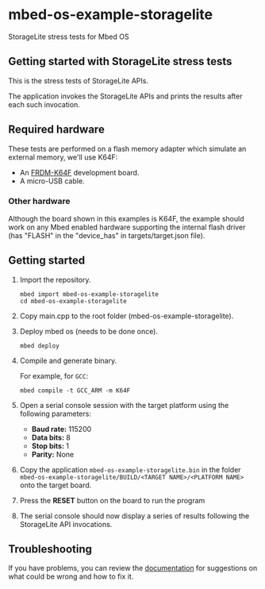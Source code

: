 # mbed-os-example-storagelite

StorageLite stress tests for Mbed OS

## Getting started with StorageLite stress tests ##

This is the stress tests of StorageLite APIs.

The application invokes the StorageLite APIs and prints the results after each such invocation. 

## Required hardware
These tests are performed on a flash memory adapter which simulate an external memory, we'll use K64F:
* An [FRDM-K64F](http://os.mbed.com/platforms/FRDM-K64F/) development board.
* A micro-USB cable.

### Other hardware
Although the board shown in this examples is K64F, the example should work on any Mbed enabled hardware supporting the internal flash driver (has "FLASH" in the "device_has" in targets/target.json file).

##  Getting started ##

 1. Import the repository.

    ```
    mbed import mbed-os-example-storagelite
    cd mbed-os-example-storagelite
    ```

 2. Copy main.cpp to the root folder (mbed-os-example-storagelite).

 3. Deploy mbed os (needs to be done once).

    ```
    mbed deploy
    ```

 4. Compile and generate binary.

    For example, for `GCC`:

    ```
    mbed compile -t GCC_ARM -m K64F
    ```
   
 5. Open a serial console session with the target platform using the following parameters:

    * **Baud rate:** 115200
    * **Data bits:** 8
    * **Stop bits:** 1
    * **Parity:** None

 6. Copy the application `mbed-os-example-storagelite.bin` in the folder `mbed-os-example-storagelite/BUILD/<TARGET NAME>/<PLATFORM NAME>` onto the target board.

 7. Press the **RESET** button on the board to run the program

 8. The serial console should now display a series of results following the StorageLite API invocations. 
 
## Troubleshooting

If you have problems, you can review the [documentation](https://os.mbed.com/docs/latest/tutorials/debugging.html) for suggestions on what could be wrong and how to fix it.